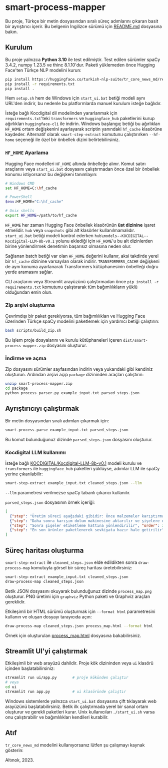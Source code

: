 # smart-process-mapper

Bu proje, Türkçe bir metin dosyasından sıralı süreç adımlarını çıkaran basit bir ayrıştırıcı içerir.
Bu belgenin İngilizce sürümü için [README.md](README.md) dosyasına bakın.

## Kurulum

Bu proje yalnızca **Python 3.10** ile test edilmiştir.
Test edilen sürümler spaCy 3.4.2, numpy 1.23.5 ve thinc 8.1.10'dur. Paketi yüklemeden önce Hugging Face'ten Türkçe NLP modelini kurun:
```bash
pip install https://huggingface.co/turkish-nlp-suite/tr_core_news_md/resolve/main/tr_core_news_md-1.0-py3-none-any.whl
pip install -r requirements.txt
pip install .
```

Hem `setup.sh` hem de Windows için `start_ui.bat` betiği modeli aynı URL'den indirir, bu nedenle bu platformlarda manuel kurulum isteğe bağlıdır.

İsteğe bağlı Kocdigital dil modelinden yararlanmak için `requirements.txt`'teki `transformers` ve `huggingface_hub` paketlerini kurup ağırlıkları `huggingface-cli` ile indirin.
Windows başlangıç betiği bu ağırlıkları `HF_HOME` ortam değişkenini ayarlayarak scriptin yanındaki `hf_cache` klasörüne kaydeder.
Alternatif olarak `smart-step-extract` komutunu çalıştırırken `--hf-home` seçeneği ile özel bir önbellek dizini belirtebilirsiniz.

### `HF_HOME` Ayarlama

Hugging Face modelleri `HF_HOME` altında önbelleğe alınır. Komut satırı araçlarını veya `start_ui.bat` dosyasını çalıştırmadan önce özel bir önbellek konumu istiyorsanız bu değişkeni tanımlayın:
```bash
# Windows CMD
set HF_HOME=C:\hf_cache

# PowerShell
$env:HF_HOME="C:\hf_cache"

# Unix shells
export HF_HOME=/path/to/hf_cache
```

`HF_HOME` her zaman Hugging Face önbellek klasörünün **üst dizinine** işaret etmelidir. `hub` veya `snapshots` gibi alt klasörler kullanılmamalıdır. `start_ui.bat` betiği modeli kontrol ederken `hub\models--KOCDIGITAL--Kocdigital-LLM-8b-v0.1` yolunu eklediği için `HF_HOME`'u bu alt dizinlerden birine yönlendirmek denetimin başarısız olmasına neden olur.

Sağlanan batch betiği var olan `HF_HOME` değerini kullanır, aksi takdirde yerel bir `hf_cache` dizinine varsayılan olarak indirir.
`TRANSFORMERS_CACHE` değişkeni de aynı konuma ayarlanarak Transformers
kütüphanesinin önbelleği doğru yerde aramasını sağlar.

CLI araçlarını veya Streamlit arayüzünü çalıştırmadan önce `pip install -r requirements.txt` komutunu çalıştırarak tüm bağımlılıkların yüklü olduğundan emin olun.

### Zip arşivi oluşturma

Çevrimdışı bir paket gerekiyorsa, tüm bağımlılıkları ve Hugging Face üzerinden Türkçe spaCy modelini paketlemek için yardımcı betiği çalıştırın:
```bash
bash scripts/build_zip.sh
```

Bu işlem proje dosyalarını ve kurulu kütüphaneleri içeren `dist/smart-process-mapper.zip` dosyasını oluşturur.

### İndirme ve açma

Zip dosyasını sürümler sayfasından indirin veya yukarıdaki gibi kendiniz oluşturun. Ardından arşivi açıp `package` dizininden araçları çalıştırın:
```bash
unzip smart-process-mapper.zip
cd package
python process_parser.py example_input.txt parsed_steps.json
```

## Ayrıştırıcıyı çalıştırmak

Bir metin dosyasından sıralı adımları çıkarmak için:
```bash
smart-process-parse example_input.txt parsed_steps.json
```

Bu komut bulunduğunuz dizinde ``parsed_steps.json`` dosyasını oluşturur.

### Kocdigital LLM kullanımı

İsteğe bağlı [KOCDIGITAL/Kocdigital-LLM-8b-v0.1](https://huggingface.co/KOCDIGITAL/Kocdigital-LLM-8b-v0.1) modeli kurulu ve `transformers` ile `huggingface_hub` paketleri yüklüyse, adımlar LLM ile spaCy yerine çıkarılabilir:
```bash
smart-step-extract example_input.txt cleaned_steps.json --llm
```

``--llm`` parametresi verilmezse spaCy tabanlı çıkarıcı kullanılır.

``parsed_steps.json`` dosyasının örnek içeriği:
```json
[
  {"step": "Üretim süreci aşağıdaki gibidir: Önce malzemeler karıştırma bölümünde iyice karıştırılır", "order": 1},
  {"step": "Daha sonra karışım dolum makinesine aktarılır ve şişelere doldurulur", "order": 2},
  {"step": "Sonra şişeler etiketleme hattına yönlendirilir", "order": 3},
  {"step": "En son ürünler paketlenerek sevkiyata hazır hale getirilir", "order": 4}
]
```

## Süreç haritası oluşturma

``smart-step-extract`` ile ``cleaned_steps.json`` elde edildikten sonra ``draw-process-map`` komutuyla görsel bir süreç haritası üretebilirsiniz:
```bash
smart-step-extract example_input.txt cleaned_steps.json
draw-process-map cleaned_steps.json
```

Betik JSON dosyasını okuyarak bulunduğunuz dizinde ``process_map.png`` oluşturur. PNG üretimi için ``graphviz`` Python paketi ve Graphviz araçları gereklidir.

Etkileşimli bir HTML sürümü oluşturmak için ``--format html`` parametresini kullanın ve oluşan dosyayı tarayıcıda açın:
```bash
draw-process-map cleaned_steps.json process_map.html --format html
```

Örnek için oluşturulan [process_map.html](process_map.html) dosyasına bakabilirsiniz.

## Streamlit UI'yi çalıştırmak

Etkileşimli bir web arayüzü dahildir. Proje kök dizininden veya `ui` klasörü içinden başlatabilirsiniz:
```bash
streamlit run ui/app.py       # proje kökünden çalıştır
# veya
cd ui
streamlit run app.py          # ui klasöründe çalıştır
```

Windows sistemlerde yalnızca `start_ui.bat` dosyasına çift tıklayarak web arayüzünü başlatabilirsiniz. Betik ilk çalıştırmada yerel bir sanal ortam oluşturur ve gerekli paketleri kurar. Unix kullanıcıları `./start_ui.sh` varsa onu çalıştırabilir ve bağımlılıkları kendileri kurabilir.

## Atıf

`tr_core_news_md` modelini kullanıyorsanız lütfen şu çalışmayı kaynak gösterin:

Altınok, 2023.
